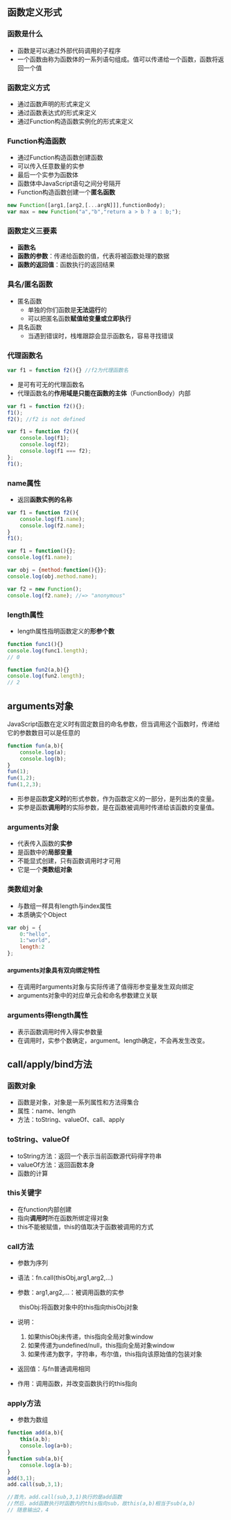 ## 函数定义形式

### 函数是什么

- 函数是可以通过外部代码调用的子程序
- 一个函数由称为函数体的一系列语句组成。值可以传递给一个函数，函数将返回一个值

### 函数定义方式

- 通过函数声明的形式来定义
- 通过函数表达式的形式来定义
- 通过Function构造函数实例化的形式来定义

### Function构造函数

- 通过Function构造函数创建函数
- 可以传入任意数量的实参
- 最后一个实参为函数体
- 函数体中JavaScript语句之间分号隔开
- Function构造函数创建一个**匿名函数**

```javascript
new Function([arg1,[arg2,[...argN]]],functionBody);
var max = new Function("a","b","return a > b ? a : b;");
```

### 函数定义三要素

- **函数名**
- **函数的参数**：传递给函数的值，代表将被函数处理的数据
- **函数的返回值**：函数执行的返回结果

### 具名/匿名函数

- 匿名函数
  - 单独的你们函数是**无法运行**的
  - 可以把匿名函数**赋值给变量或立即执行**
- 具名函数
  - 当遇到错误时，栈堆跟踪会显示函数名，容易寻找错误

### 代理函数名

```javascript
var f1 = function f2(){} //f2为代理函数名
```

- 是可有可无的代理函数名
- 代理函数名的**作用域是只能在函数的主体**（FunctionBody）内部

```javascript
var f1 = function f2(){};
f1();
f2(); //f2 is not defined
```

```javascript
var f1 = function f2(){
	console.log(f1);
	console.log(f2);
	console.log(f1 === f2);
};
f1();
```

### name属性

- 返回**函数实例的名称**

```javascript
var f1 = function f2(){
	console.log(f1.name);
	console.log(f2.name);
}
f1();
```

```javascript
var f1 = function(){};
console.log(f1.name);

var obj = {method:function(){}};
console.log(obj.method.name);

var f2 = new Function();
console.log(f2.name); //=> "anonymous"
```

### length属性

- length属性指明函数定义的**形参个数**

```javascript
function func1(){}
console.log(func1.length);
// 0

function fun2(a,b){}
console.log(fun2.length);
// 2
```

## arguments对象

JavaScript函数在定义时有固定数目的命名参数，但当调用这个函数时，传递给它的参数数目可以是任意的

```javascript
function fun(a,b){
	console.log(a);
	console.log(b);
}
fun(1);
fun(1,2);
fun(1,2,3);
```

- 形参是函数**定义时**的形式参数，作为函数定义的一部分，是列出类的变量。
- 实参是函数**调用时**的实际参数，是在函数被调用时传递给该函数的变量值。

### arguments对象

- 代表传入函数的**实参**
- 是函数中的**局部变量**
- 不能显式创建，只有函数调用时才可用
- 它是一个**类数组对象**

### 类数组对象

- 与数组一样具有length与index属性
- 本质确实个Object

```javascript
var obj = {
	0:"hello",
	1:"world",
	length:2
};
```

#### arguments对象具有双向绑定特性

- 在调用时arguments对象与实际传递了值得形参变量发生双向绑定
- arguments对象中的对应单元会和命名参数建立关联

### arguments得length属性

- 表示函数调用时传入得实参数量
- 在调用时，实参个数确定，argument。length确定，不会再发生改变。

## call/apply/bind方法

### 函数对象

- 函数是对象，对象是一系列属性和方法得集合
- 属性：name、length
- 方法：toString、valueOf、call、apply

### toString、valueOf

- toString方法：返回一个表示当前函数源代码得字符串
- valueOf方法：返回函数本身
- 函数的计算

### this关键字

- 在function内部创建
- 指向**调用时**所在函数所绑定得对象
- this不能被赋值，this的值取决于函数被调用的方式

### call方法

- 参数为序列

- 语法：fn.call(thisObj,arg1,arg2,...)

- 参数：arg1,arg2,...：被调用函数的实参

  ​             thisObj:将函数对象中的this指向thisObj对象

- 说明：

  1. 如果thisObj未传递，this指向全局对象window
  2. 如果传递为undefined/null，this指向全局对象window
  3. 如果传递为数字，字符串，布尔值，this指向该原始值的包装对象

- 返回值：与fn普通调用相同

- 作用：调用函数，并改变函数执行的this指向

### apply方法

- 参数为数组

```javascript
function add(a,b){
	this(a,b);
	console.log(a+b);
}
function sub(a,b){
	console.log(a-b);
}
add(3,1);
add.call(sub,3,1);

//首先，add.call(sub,3,1)执行的是add函数
//然后，add函数执行时函数内的this指向sub，故this(a,b)相当于sub(a,b)
// 随意输出2，4
```

